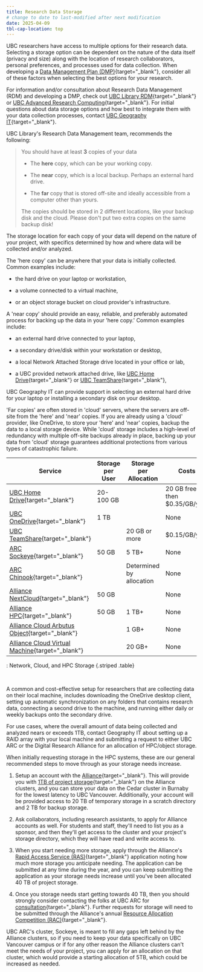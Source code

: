 ```yaml
---
title: Research Data Storage
# change to date to last-modified after next modification
date: 2025-04-09
tbl-cap-location: top
---
```


UBC researchers have access to multiple options for their research data.
Selecting a storage option can be dependent on the nature of the data itself
(privacy and size) along with the location of research collaborators, personal
preferences, and processes used for data collection. When developing a
[Data Management Plan (DMP)](https://rdm.ubc.ca/support-services/data-management-plans){target="\_blank"},
consider all of these factors when selecting the best options for your research.

For information and/or consultation about Research Data Management (RDM) and
developing a DMP, check out
[UBC Library RDM](https://researchdata.library.ubc.ca/){target="\_blank"} or
[UBC Advanced Research Computing](https://rdm.ubc.ca/){target="\_blank"}. For
initial questions about data storage options and how best to integrate them with
your data collection processes, contact
[UBC Geography IT](https://geog.air.arts.ubc.ca/services/computing-services/){target="\_blank"}.

UBC Library's Research Data Management team, recommends the following:

> You should have at least **3** copies of your data
>
> - The **here** copy, which can be your working copy.
>
> - The **near** copy, which is a local backup. Perhaps an external hard drive.
>
> - The **far** copy that is stored off-site and ideally accessible from a
>   computer other than yours.
>
> The copies should be stored in 2 different locations, like your backup disk
> and the cloud. Please don't put two extra copies on the same backup disk!

The storage location for each copy of your data will depend on the nature of
your project, with specifics determined by how and where data will be collected
and/or analyzed.

The 'here copy' can be anywhere that your data is initially collected. Common
examples include:

- the hard drive on your laptop or workstation,

- a volume connected to a virtual machine,

- or an object storage bucket on cloud provider's infrastructure.

A 'near copy' should provide an easy, reliable, and preferably automated process
for backing up the data in your 'here copy.' Common examples include:

- an external hard drive connected to your laptop,

- a secondary drive/disk within your workstation or desktop,

- a local Network Attached Storage drive located in your office or lab,

- a UBC provided network attached drive, like
  [UBC Home Drive](https://it.ubc.ca/services/web-servers-storage/home-drive-storage-service){target="\_blank"}
  or
  [UBC TeamShare](https://it.ubc.ca/services/web-servers-storage/home-drive-storage-service){target="\_blank"},

UBC Geography IT can provide support in selecting an external hard drive for
your laptop or installing a secondary disk on your desktop.

'Far copies' are often stored in 'cloud' servers, where the servers are off-site
from the 'here' and 'near' copies. If you are already using a 'cloud' provider,
like OneDrive, to store your 'here' and 'near' copies, backup the data to a
local storage device. While 'cloud' storage includes a high-level of redundancy
with multiple off-site backups already in place, backing up your data from
'cloud' storage guarantees additional protections from various types of
catastrophic failure.

| Service                                                                                                                    | Storage per User | Storage per Allocation   | Costs                         |
| -------------------------------------------------------------------------------------------------------------------------- | ---------------- | ------------------------ | ----------------------------- |
| [UBC Home Drive](https://it.ubc.ca/services/web-servers-storage/home-drive-storage-service){target="\_blank"}              | 20-100 GB        |                          | 20 GB free then $0.35/GB/year |
| [UBC OneDrive](https://it.ubc.ca/services/web-servers-storage/microsoft-onedrive){target="\_blank"}                        | 1 TB             |                          | None                          |
| [UBC TeamShare](https://it.ubc.ca/services/web-servers-storage/home-drive-storage-service){target="\_blank"}               |                  | 20 GB or more            | $0.15/GB/year                 |
| [ARC Sockeye](https://confluence.it.ubc.ca/display/UARC/About+Sockeye#AboutSockeye-StorageVolumes){target="\_blank"}       | 50 GB            | 5 TB+                    | None                          |
| [ARC Chinook](https://confluence.it.ubc.ca/display/UARC/About+Chinook){target="\_blank"}                                   |                  | Determined by allocation | None                          |
| [Alliance NextCloud](https://docs.alliancecan.ca/wiki/Nextcloud){target="\_blank"}                                         | 50 GB            |                          | None                          |
| [Alliance HPC](https://alliancecan.ca/en/services/advanced-research-computing/national-services/storage){target="\_blank"} | 50 GB            | 1 TB+                    | None                          |
| [Alliance Cloud Arbutus Object](https://docs.alliancecan.ca/wiki/Arbutus_object_storage){target="\_blank"}                 |                  | 1 GB+                    | None                          |
| [Alliance Cloud Virtual Machine](https://docs.alliancecan.ca/wiki/Working_with_volumes){target="\_blank"}                  |                  | 20 GB+                   | None                          |

: Network, Cloud, and HPC Storage {.striped .table}

<br>

A common and cost-effective setup for researchers that are collecting data on
their local machine, includes downloading the OneDrive desktop client, setting
up automatic synchronization on any folders that contains research data,
connecting a second drive to the machine, and running either daily or weekly
backups onto the secondary drive.

For use cases, where the overall amount of data being collected and analyzed
nears or exceeds 1TB, contact Geography IT about setting up a RAID array with
your local machine and submitting a request to either UBC ARC or the Digital
Research Alliance for an allocation of HPC/object storage.

When initially requesting storage in the HPC systems, these are our general
recommended steps to move through as your storage needs increase.

1. Setup an account with the
   [Alliance](https://alliancecan.ca/en/services/advanced-research-computing/account-management/apply-account){target="\_blank"}.
   This will provide you with
   [1TB of project storage](https://alliancecan.ca/en/services/advanced-research-computing/national-services/storage){target="\_blank"}
   on the Alliance clusters, and you can store your data on the Cedar cluster in
   Burnaby for the lowest latency to UBC Vancouver. Additionally, your account
   will be provided access to 20 TB of temporary storage in a scratch directory
   and 2 TB for backup storage.

2. Ask collaborators, including research assistants, to apply for Alliance
   accounts as well. For students and staff, they'll need to list you as a
   sponsor, and then they'll get access to the cluster and your project's
   storage directory, which they will have read and write access to.

3. When you start needing more storage, apply through the Alliance's
   [Rapid Access Service (RAS)](https://alliancecan.ca/en/services/advanced-research-computing/accessing-resources/rapid-access-service){target="\_blank"}
   application noting how much more storage you anticipate needing. The
   application can be submitted at any time during the year, and you can keep
   submitting the application as your storage needs increase until you've been
   allocated 40 TB of project storage.

4. Once you storage needs start getting towards 40 TB, then you should strongly
   consider contacting the folks at UBC ARC for
   [consultation](https://arc.ubc.ca/consultation){target="\_blank"}. Further
   requests for storage will need to be submitted through the Alliance's annual
   [Resource Allocation Competition (RAC)](https://alliancecan.ca/en/services/advanced-research-computing/accessing-resources/resource-allocation-competition/resource-allocation-competition-application-guide){target="\_blank"}.

UBC ARC's cluster, Sockeye, is meant to fill any gaps left behind by the
Alliance clusters, so if you need to keep your data specifically on UBC
Vancouver campus or if for any other reason the Alliance clusters can't meet the
needs of your project, you can apply for an allocation on that cluster, which
would provide a starting allocation of 5TB, which could be increased as needed.
